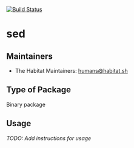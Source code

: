 [![Build Status](https://dev.azure.com/chefcorp-partnerengineering/Chef%20Base%20Plans/_apis/build/status/chef-base-plans.sed?branchName=master)](https://dev.azure.com/chefcorp-partnerengineering/Chef%20Base%20Plans/_build/latest?definitionId=77&branchName=master)

# sed

## Maintainers

* The Habitat Maintainers: <humans@habitat.sh>

## Type of Package

Binary package

## Usage

*TODO: Add instructions for usage*
